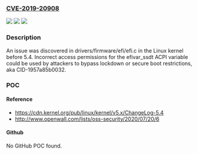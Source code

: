 ### [CVE-2019-20908](https://cve.mitre.org/cgi-bin/cvename.cgi?name=CVE-2019-20908)
![](https://img.shields.io/static/v1?label=Product&message=n%2Fa&color=blue)
![](https://img.shields.io/static/v1?label=Version&message=n%2Fa&color=blue)
![](https://img.shields.io/static/v1?label=Vulnerability&message=n%2Fa&color=brighgreen)

### Description

An issue was discovered in drivers/firmware/efi/efi.c in the Linux kernel before 5.4. Incorrect access permissions for the efivar_ssdt ACPI variable could be used by attackers to bypass lockdown or secure boot restrictions, aka CID-1957a85b0032.

### POC

#### Reference
- https://cdn.kernel.org/pub/linux/kernel/v5.x/ChangeLog-5.4
- http://www.openwall.com/lists/oss-security/2020/07/20/6

#### Github
No GitHub POC found.


